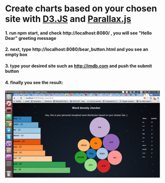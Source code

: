 # Create charts based on your chosen site with [D3.JS](https://d3js.org/) and [Parallax.js](http://matthew.wagerfield.com/parallax/)

#### 1. run npm start, and check http://localhost:8080/ , you will see "Hello Dear" greeting message

#### 2. next, type http://localhost:8080/bear_button.html and you see an empty box

#### 3. type your desired site such as http://imdb.com and push the submit button

#### 4. finally you see the result:
![alt text][logo]

[logo]:https://github.com/bling5630/Cookbook/blob/master/rest_api/submit_and_load/public/example.png
